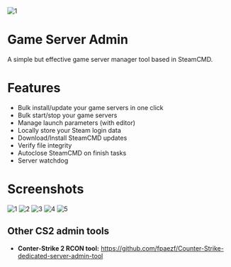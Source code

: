 ![1](https://github.com/user-attachments/assets/f896a0eb-b4a1-4fcb-b297-0a32854b8734)

# Game Server Admin
A simple but effective game server manager tool based in SteamCMD.

# Features
- Bulk install/update your game servers in one click
- Bulk start/stop your game servers
- Manage launch parameters (with editor)
- Locally store your Steam login data
- Download/Install SteamCMD updates
- Verify file integrity
- Autoclose SteamCMD on finish tasks
- Server watchdog

# Screenshots
![1](https://github.com/user-attachments/assets/22ab9f51-da37-47bc-a02a-52fdd7f1e217)
![2](https://github.com/user-attachments/assets/9bce6e52-16f5-4b03-9bf1-5584a5243da2)
![3](https://github.com/user-attachments/assets/08064974-7f9d-4ace-b222-cf79e79eb406)
![4](https://github.com/user-attachments/assets/cb70db91-04a9-49a4-94f9-fd4239d7c418)
![5](https://github.com/user-attachments/assets/d3c368b1-b6b3-42dc-8491-ba1785f54584)

## Other CS2 admin tools
- **Conter-Strike 2 RCON tool:** https://github.com/fpaezf/Counter-Strike-dedicated-server-admin-tool
